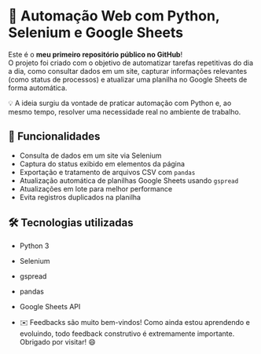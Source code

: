 # 🚀 Automação Web com Python, Selenium e Google Sheets

Este é o **meu primeiro repositório público no GitHub**!  
O projeto foi criado com o objetivo de automatizar tarefas repetitivas do dia a dia, como consultar dados em um site, capturar informações relevantes (como status de processos) e atualizar uma planilha no Google Sheets de forma automática.

💡 A ideia surgiu da vontade de praticar automação com Python e, ao mesmo tempo, resolver uma necessidade real no ambiente de trabalho.

## 🔧 Funcionalidades

- Consulta de dados em um site via Selenium
- Captura do status exibido em elementos da página
- Exportação e tratamento de arquivos CSV com `pandas`
- Atualização automática de planilhas Google Sheets usando `gspread`
- Atualizações em lote para melhor performance
- Evita registros duplicados na planilha

## 🛠️ Tecnologias utilizadas

- Python 3
- Selenium
- gspread
- pandas
- Google Sheets API

- ✉️ Feedbacks são muito bem-vindos!
Como ainda estou aprendendo e evoluindo, todo feedback construtivo é extremamente importante. Obrigado por visitar! 😄
